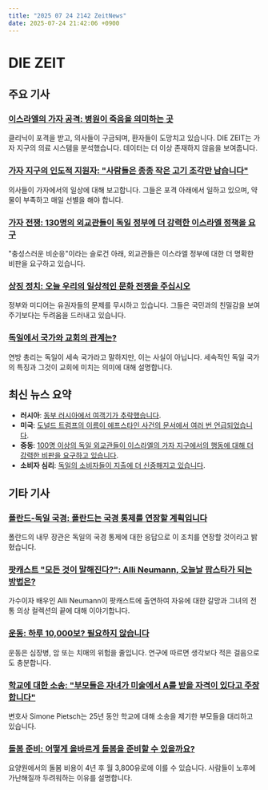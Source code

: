 ```yaml
---
title: "2025 07 24 2142 ZeitNews"
date: 2025-07-24 21:42:06 +0900
---
```


# DIE ZEIT 
## 주요 기사 
### [이스라엘의 가자 공격: 병원이 죽음을 의미하는 곳](https://www.zeit.de/politik/ausland/2025-07/israelische-angriffe-gaza-kriegsverbrechen-krankenhaus-satellitenbilder)
클리닉이 포격을 받고, 의사들이 구금되며, 환자들이 도망치고 있습니다. DIE ZEIT는 가자 지구의 의료 시스템을 분석했습니다. 데이터는 더 이상 존재하지 않음을 보여줍니다. 
### [가자 지구의 인도적 지원자: "사람들은 종종 작은 고기 조각만 남습니다"](https://www.zeit.de/politik/ausland/2025-07/humanitaere-helfer-gazastreifen-ngo-aerzte-krankenhaeuser-krise)
의사들이 가자에서의 일상에 대해 보고합니다. 그들은 포격 아래에서 일하고 있으며, 약물이 부족하고 매일 선별을 해야 합니다. 
### [가자 전쟁: 130명의 외교관들이 독일 정부에 더 강력한 이스라엘 정책을 요구](https://www.zeit.de/politik/ausland/2025-07/auswaertiges-amt-diplomaten-fordern-haerteren-israel-kurs)
"충성스러운 비순응"이라는 슬로건 아래, 외교관들은 이스라엘 정부에 대한 더 명확한 비판을 요구하고 있습니다. 
### [상징 정치: 오늘 우리의 일상적인 문화 전쟁을 주십시오](https://www.zeit.de/2025/31/symbolpolitik-oeffentlichkeit-medien-politische-kultur)
정부와 미디어는 유권자들의 문제를 무시하고 있습니다. 그들은 국민과의 친밀감을 보여주기보다는 두려움을 드러내고 있습니다. 
### [독일에서 국가와 교회의 관계는?](https://www.zeit.de/politik/deutschland/2025-07/saekularitaet-deutschland-staat-kirche-laizismus-merz)
연방 총리는 독일이 세속 국가라고 말하지만, 이는 사실이 아닙니다. 세속적인 독일 국가의 특징과 그것이 교회에 미치는 의미에 대해 설명합니다. 
## 최신 뉴스 요약 
- **러시아**: [동부 러시아에서 여객기가 추락했습니다](https://www.zeit.de/gesellschaft/2025-07/russland-flugzeug-absturz-osten). 
- **미국**: [도널드 트럼프의 이름이 에프스타인 사건의 문서에서 여러 번 언급되었습니다](https://www.zeit.de/politik/ausland/2025-07/fall-jeffrey-epstein-donald-trump-akten). 
- **중동**: [100명 이상의 독일 외교관들이 이스라엘의 가자 지구에서의 행동에 대해 더 강력한 비판을 요구하고 있습니다](https://www.zeit.de/politik/ausland/2025-07/auswaertiges-amt-diplomaten-fordern-haerteren-israel-kurs). 
- **소비자 심리**: [독일의 소비자들이 지출에 더 신중해지고 있습니다](https://www.zeit.de/wirtschaft/2025-07/konsumstimmung-verbraucher-sparer-konjunktur). 
## 기타 기사 
### [폴란드-독일 국경: 폴란드는 국경 통제를 연장할 계획입니다](https://www.zeit.de/politik/ausland/2025-07/polen-deutschland-grenzkontrollen-verlaengerung-schengenraum)
폴란드의 내무 장관은 독일의 국경 통제에 대한 응답으로 이 조치를 연장할 것이라고 밝혔습니다. 
### [팟캐스트 "모든 것이 말해진다?": Alli Neumann, 오늘날 팝스타가 되는 방법은?](https://www.zeit.de/kultur/2025-07/alli-neumann-interviewpodcast-alles-gesagt)
가수이자 배우인 Alli Neumann이 팟캐스트에 출연하여 자유에 대한 갈망과 그녀의 전통 의상 컬렉션의 끝에 대해 이야기합니다. 
### [운동: 하루 10,000보? 필요하지 않습니다](https://www.zeit.de/gesundheit/2025-07/bewegung-alltag-gehen-schritte-studie)
운동은 심장병, 암 또는 치매의 위험을 줄입니다. 연구에 따르면 생각보다 적은 걸음으로도 충분합니다. 
### [학교에 대한 소송: "부모들은 자녀가 미술에서 A를 받을 자격이 있다고 주장합니다"](https://www.zeit.de/familie/2025-07/klage-gegen-schule-rechtsanwaeltin-eltern-schulrecht-simone-pietsch)
변호사 Simone Pietsch는 25년 동안 학교에 대해 소송을 제기한 부모들을 대리하고 있습니다. 
### [돌봄 준비: 어떻게 올바르게 돌봄을 준비할 수 있을까요?](https://www.zeit.de/geld/2024-10/pflegevorsorge-sparen-angst-pflegekasse-ueberlastung)
요양원에서의 돌봄 비용이 4년 후 월 3,800유로에 이를 수 있습니다. 사람들이 노후에 가난해질까 두려워하는 이유를 설명합니다.